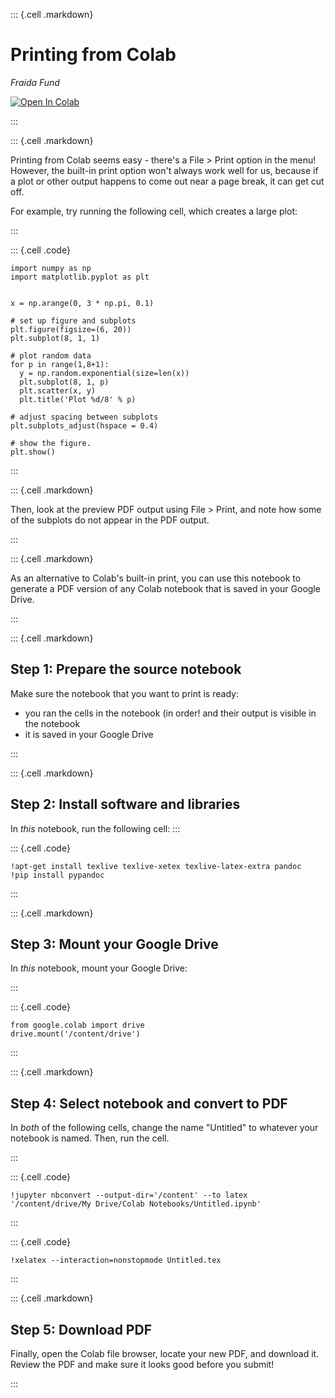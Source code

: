 ::: {.cell .markdown}

# Printing from Colab

_Fraida Fund_

[![Open In Colab](https://colab.research.google.com/assets/colab-badge.svg)](https://colab.research.google.com/github/ffund/ml-notebooks/blob/master/notebooks/1-print-colab.ipynb)

:::


::: {.cell .markdown}

Printing from Colab seems easy - there's a File > Print option in the menu! However, the built-in print option won't always work well for us, because if a plot or other output happens to come out near a page break, it can get cut off.

For example, try running the following cell, which creates a large plot:

:::

::: {.cell .code}
``` {.python}
import numpy as np
import matplotlib.pyplot as plt


x = np.arange(0, 3 * np.pi, 0.1)

# set up figure and subplots
plt.figure(figsize=(6, 20))
plt.subplot(8, 1, 1)

# plot random data
for p in range(1,8+1):
  y = np.random.exponential(size=len(x))
  plt.subplot(8, 1, p)
  plt.scatter(x, y)
  plt.title('Plot %d/8' % p)

# adjust spacing between subplots
plt.subplots_adjust(hspace = 0.4)

# show the figure.
plt.show()
```
:::

::: {.cell .markdown}

Then, look at the preview PDF output using File > Print, and note how some of the subplots do not appear in the PDF output.

:::


::: {.cell .markdown}

As an alternative to Colab's built-in print, you can use this notebook to generate a PDF version of any Colab notebook that is saved in your Google Drive.

:::


::: {.cell .markdown}

## Step 1: Prepare the source notebook

Make sure the notebook that you want to print is ready:

* you ran the cells in the notebook (in order! and their output is visible in the notebook
* it is saved in your Google Drive

:::

::: {.cell .markdown}

## Step 2: Install software and libraries

In *this* notebook, run the following cell:
:::

::: {.cell .code}
``` {.python}
!apt-get install texlive texlive-xetex texlive-latex-extra pandoc
!pip install pypandoc
```
:::

::: {.cell .markdown}

## Step 3: Mount your Google Drive

In *this* notebook, mount your Google Drive:

:::

::: {.cell .code}
``` {.python}
from google.colab import drive
drive.mount('/content/drive')
```
:::

::: {.cell .markdown}

## Step 4: Select notebook and convert to PDF

In *both* of the following cells, change the name "Untitled" to whatever your notebook is named. Then, run the cell.

:::

::: {.cell .code}
``` {.python}
!jupyter nbconvert --output-dir='/content' --to latex  '/content/drive/My Drive/Colab Notebooks/Untitled.ipynb'
```
:::

::: {.cell .code}
``` {.python}
!xelatex --interaction=nonstopmode Untitled.tex
```
:::


::: {.cell .markdown}

## Step 5: Download PDF

Finally, open the Colab file browser, locate your new PDF, and download it. Review the PDF and make sure it looks good before you submit!

:::
